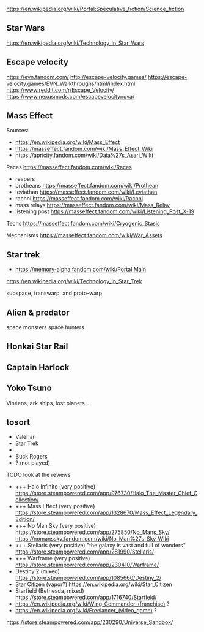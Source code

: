 

https://en.wikipedia.org/wiki/Portal:Speculative_fiction/Science_fiction



## Star Wars
https://en.wikipedia.org/wiki/Technology_in_Star_Wars


## Escape velocity
https://evn.fandom.com/
http://escape-velocity.games/
https://escape-velocity.games/EVN_Walkthroughs/html/index.html
https://www.reddit.com/r/Escape_Velocity/
https://www.nexusmods.com/escapevelocitynova/


## Mass Effect
Sources:
* https://en.wikipedia.org/wiki/Mass_Effect
* https://masseffect.fandom.com/wiki/Mass_Effect_Wiki
* https://apricity.fandom.com/wiki/Daia%27s_Asari_Wiki

Races https://masseffect.fandom.com/wiki/Races
* reapers
* protheans https://masseffect.fandom.com/wiki/Prothean
* leviathan https://masseffect.fandom.com/wiki/Leviathan
* rachni https://masseffect.fandom.com/wiki/Rachni
* mass relays https://masseffect.fandom.com/wiki/Mass_Relay
* listening post https://masseffect.fandom.com/wiki/Listening_Post_X-19

Techs
https://masseffect.fandom.com/wiki/Cryogenic_Stasis

Mechanisms
https://masseffect.fandom.com/wiki/War_Assets


## Star trek
* https://memory-alpha.fandom.com/wiki/Portal:Main


https://en.wikipedia.org/wiki/Technology_in_Star_Trek

subspace, transwarp, and proto-warp

## Alien & predator
space monsters
space hunters


## Honkai Star Rail



## Captain Harlock


## Yoko Tsuno
Vinéens, ark ships, lost planets...



## tosort

- Valérian
- Star Trek
- 
- Buck Rogers
- ? (not played) 

TODO look at the reviews
* +++ Halo Infinite (very positive) https://store.steampowered.com/app/976730/Halo_The_Master_Chief_Collection/
* +++ Mass Effect (very positive) https://store.steampowered.com/app/1328670/Mass_Effect_Legendary_Edition/
* +++ No Man Sky (very positive) https://store.steampowered.com/app/275850/No_Mans_Sky/ https://nomanssky.fandom.com/wiki/No_Man%27s_Sky_Wiki
* +++ Stellaris (very positive) "the galaxy is vast and full of wonders" https://store.steampowered.com/app/281990/Stellaris/
* +++ Warframe (very positive) https://store.steampowered.com/app/230410/Warframe/
* Destiny 2 (mixed) https://store.steampowered.com/app/1085660/Destiny_2/
* Star Citizen (vapor?) https://en.wikipedia.org/wiki/Star_Citizen
* Starfield (Bethesda, mixed) https://store.steampowered.com/app/1716740/Starfield/
* https://en.wikipedia.org/wiki/Wing_Commander_(franchise) ?
* https://en.wikipedia.org/wiki/Freelancer_(video_game) ?

https://store.steampowered.com/app/230290/Universe_Sandbox/
